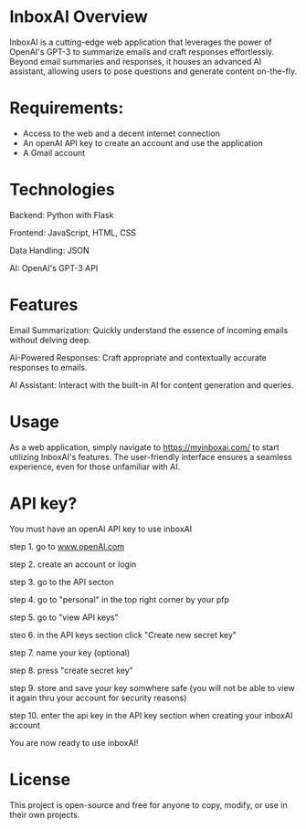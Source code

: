 # InboxAI Overview
InboxAI is a cutting-edge web application that leverages the power of OpenAI's GPT-3 to summarize emails and craft responses effortlessly. Beyond email summaries and responses, it houses an advanced AI assistant, allowing users to pose questions and generate content on-the-fly.

# Requirements:

- Access to the web and a decent internet connection
- An openAI API key to create an account and use the application
- A Gmail account 


# Technologies
Backend: Python with Flask

Frontend: JavaScript, HTML, CSS

Data Handling: JSON

AI: OpenAI's GPT-3 API

# Features

Email Summarization: Quickly understand the essence of incoming emails without delving deep.

AI-Powered Responses: Craft appropriate and contextually accurate responses to emails.

AI Assistant: Interact with the built-in AI for content generation and queries.

# Usage

As a web application, simply navigate to https://myinboxai.com/ to start utilizing InboxAI's features. The user-friendly interface ensures a seamless experience, even for those unfamiliar with AI.

# API key?
You must have an openAI API key to use inboxAI

step 1. go to www.openAI.com

step 2. create an account or login

step 3. go to the API secton

step 4. go to "personal" in the top right corner by your pfp

step 5. go to "view API keys"

steo 6. in the API keys section click "Create new secret key"

step 7. name your key (optional)

step 8. press "create secret key"

step 9. store and save your key somwhere safe (you will not be able to view it again thru your account for security reasons)

step 10. enter the api key in the API key section when creating your inboxAI account

You are now ready to use inboxAI!



# License

This project is open-source and free for anyone to copy, modify, or use in their own projects.
